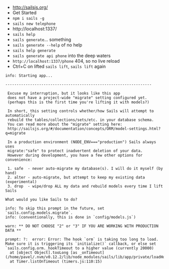 * http://sailsjs.org/
* Get Started
* `npm i sails -g`
* `sails new telephone`
* http://localhost:1337/
* `sails help`
* `sails generate`... something
* `sails generate --help` of no help
* `sails help generate`
* `sails generate api phone` into the deep waters
* `http://localhost:1337/phone` 404, so no live reload
* Ctrl+C on lifted `sails lift`, `sails lift` again

```
info: Starting app...

-----------------------------------------------------------------

 Excuse my interruption, but it looks like this app
 does not have a project-wide "migrate" setting configured yet.
 (perhaps this is the first time you're lifting it with models?)
 
 In short, this setting controls whether/how Sails will attempt to automatically
 rebuild the tables/collections/sets/etc. in your database schema.
 You can read more about the "migrate" setting here:
 http://sailsjs.org/#/documentation/concepts/ORM/model-settings.html?q=migrate

 In a production environment (NODE_ENV==="production") Sails always uses
 migrate:"safe" to protect inadvertent deletion of your data.
 However during development, you have a few other options for convenience:

 1. safe  - never auto-migrate my database(s). I will do it myself (by hand) 
 2. alter - auto-migrate, but attempt to keep my existing data (experimental)
 3. drop  - wipe/drop ALL my data and rebuild models every time I lift Sails

What would you like Sails to do?

info: To skip this prompt in the future, set `sails.config.models.migrate`.
info: (conventionally, this is done in `config/models.js`)

warn: ** DO NOT CHOOSE "2" or "3" IF YOU ARE WORKING WITH PRODUCTION DATA **

prompt: ?:  error: Error: The hook `orm` is taking too long to load.
Make sure it is triggering its `initialize()` callback, or else set `sails.config.orm._hookTimeout to a higher value (currently 20000)
  at [object Object].tooLong [as _onTimeout] (/home/pavel/.nvm/v0.12.2/lib/node_modules/sails/lib/app/private/loadHooks.js:92:21)
  at Timer.listOnTimeout (timers.js:110:15)
```
